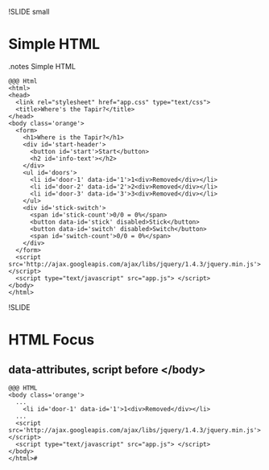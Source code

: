 !SLIDE small
# Simple HTML
.notes Simple HTML

    @@@ Html
    <html>
    <head>
      <link rel="stylesheet" href="app.css" type="text/css">
      <title>Where's the Tapir?</title>
    </head>
    <body class='orange'>
      <form>
        <h1>Where is the Tapir?</h1>
        <div id='start-header'>
          <button id='start'>Start</button>
          <h2 id='info-text'></h2>
        </div>
        <ul id='doors'>
          <li id='door-1' data-id='1'>1<div>Removed</div></li>
          <li id='door-2' data-id='2'>2<div>Removed</div></li>
          <li id='door-3' data-id='3'>3<div>Removed</div></li>
        </ul>
        <div id='stick-switch'>
          <span id='stick-count'>0/0 = 0%</span>
          <button data-id='stick' disabled>Stick</button>
          <button data-id='switch' disabled>Switch</button>
          <span id='switch-count'>0/0 = 0%</span>
        </div>
      </form>
      <script src='http://ajax.googleapis.com/ajax/libs/jquery/1.4.3/jquery.min.js'> </script>
      <script type="text/javascript" src="app.js"> </script>
    </body>
    </html>

!SLIDE
# HTML Focus
## data-attributes, script before \</body\>

    @@@ HTML
    <body class='orange'>
      ...
        <li id='door-1' data-id='1'>1<div>Removed</div></li>
      ...
      <script src='http://ajax.googleapis.com/ajax/libs/jquery/1.4.3/jquery.min.js'> </script>
      <script type="text/javascript" src="app.js"> </script>
    </body>
    </html>#
